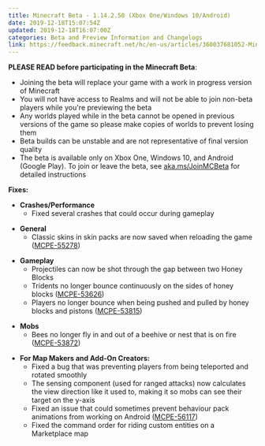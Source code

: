 ```yaml
---
title: Minecraft Beta - 1.14.2.50 (Xbox One/Windows 10/Android)
date: 2019-12-18T15:07:54Z
updated: 2019-12-18T16:07:00Z
categories: Beta and Preview Information and Changelogs
link: https://feedback.minecraft.net/hc/en-us/articles/360037681052-Minecraft-Beta-1-14-2-50-Xbox-One-Windows-10-Android-
---
```


**PLEASE READ before participating in the Minecraft Beta**:

- Joining the beta will replace your game with a work in progress version of Minecraft
- You will not have access to Realms and will not be able to join non-beta players while you're previewing the beta
- Any worlds played while in the beta cannot be opened in previous versions of the game so please make copies of worlds to prevent losing them
- Beta builds can be unstable and are not representative of final version quality
- The beta is available only on Xbox One, Windows 10, and Android (Google Play). To join or leave the beta, see [aka.ms/JoinMCBeta](https://aka.ms/JoinMCBeta) for detailed instructions 

**Fixes:**

- **Crashes/Performance**
  - Fixed several crashes that could occur during gameplay 

<!-- -->

- **General**
  - Classic skins in skin packs are now saved when reloading the game ([MCPE-55278](https://bugs.mojang.com/browse/MCPE-55278)) 

<!-- -->

- **Gameplay**
  - Projectiles can now be shot through the gap between two Honey Blocks
  - Tridents no longer bounce continuously on the sides of honey blocks ([MCPE-53626](https://bugs.mojang.com/browse/MCPE-53626))
  - Players no longer bounce when being pushed and pulled by honey blocks and pistons ([MCPE-53815](https://bugs.mojang.com/browse/MCPE-53815)) 

<!-- -->

- **Mobs**
  - Bees no longer fly in and out of a beehive or nest that is on fire ([MCPE-53872](https://bugs.mojang.com/browse/MCPE-53872)) 

<!-- -->

- **For Map Makers and Add-On Creators:**
  - Fixed a bug that was preventing players from being teleported and rotated smoothly 
  - The sensing component (used for ranged attacks) now calculates the view direction like it used to, making it so mobs can see their target on the y-axis 
  - Fixed an issue that could sometimes prevent behaviour pack animations from working on Android ([MCPE-56117](https://bugs.mojang.com/browse/MCPE-56117))
  - Fixed the command order for riding custom entities on a Marketplace map
